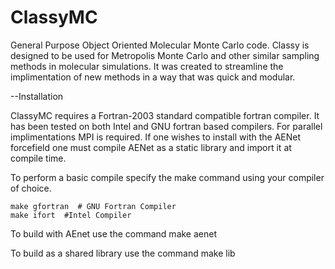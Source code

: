 # ClassyMC
General Purpose Object Oriented Molecular Monte Carlo code. Classy is designed to be used for Metropolis Monte Carlo
and other similar sampling methods in molecular simulations.  It was created to streamline the implimentation of new
methods in a way that was quick and modular. 


--Installation

ClassyMC requires a Fortran-2003 standard compatible fortran compiler.  It has been tested on both Intel 
and GNU fortran based compilers. For parallel implimentations MPI is required. If one wishes to install with the AENet forcefield one must compile AENet as a static library and import it at compile time.

To perform a basic compile specify the make command using your compiler of choice.

    make gfortran  # GNU Fortran Compiler    
    make ifort  #Intel Compiler
    
To build with AEnet use the command
    make aenet

To build as a shared library use the command
    make lib
    
    
